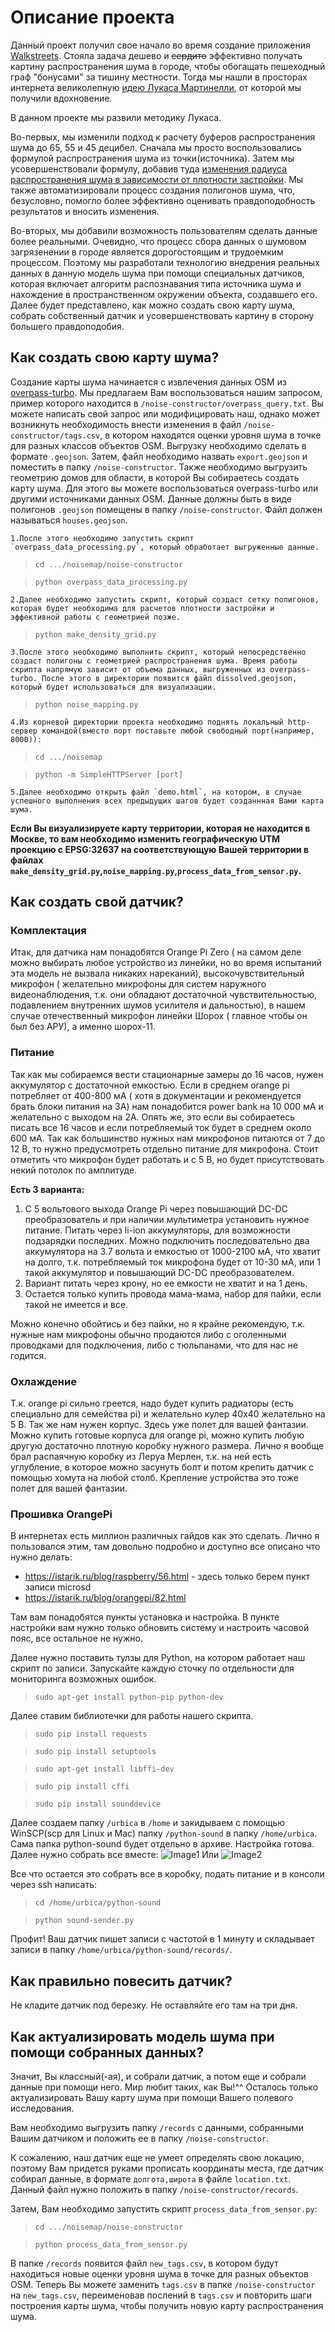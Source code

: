 # Описание проекта
Данный проект получил свое начало во время создание приложения [Walkstreets](http://walkstreets.urbica.co/). Стояла задача дешево и ~~сердито~~ эффективно получать картину распространения шума в городе, чтобы обогащать пешеходный граф "бонусами" за тишину местности. Тогда мы нашли в просторах интернета великолепную [идею Лукаса Мартинелли](https://github.com/lukasmartinelli/osm-noise-pollution/), от которой мы получили вдохновение.

В данном проекте мы развили методику Лукаса.

Во-первых, мы изменили подход к расчету буферов распространения шума до 65, 55 и 45 децибел. Сначала мы просто воспользовались формулой распространения шума из точки(источника). Затем мы усовершенствовали формулу, добавив туда [изменения радиуса распространения шума в зависимости от плотности застройки](https://www.omicsonline.org/open-access/a-parametric-study-of-the-effect-of-building-distributions-and-size-on-the-propagation-of-sound-in-the-urban-environment-2168-9717-3-118.pdf). Мы также автоматизировали процесс создания полигонов шума, что, безусловно, помогло более эффективно оценивать правдоподобность результатов и вносить изменения. 

Во-вторых, мы добавили возможность пользователям сделать данные более реальными. Очевидно, что процесс сбора данных о шумовом загрязенении в городе является дорогостоящим и трудоемким процессом. Поэтому мы разработали технологию внедрения реальных данных в данную модель шума при помощи специальных датчиков, которая включает алгоритм распознавания типа источника шума и нахождение в пространственном окружении объекта, создавшего его.
Далее будет представлено, как можно создать свою карту шума, собрать собственный датчик и усовершенствовать картину в сторону большего правдоподобия.
## Как создать свою карту шума?
Создание карты шума начинается с извлечения данных OSM из [overpass-turbo](http://overpass-turbo.eu/). Мы предлагаем Вам воспользоваться нашим запросом, пример которого находится в `/noise-constructor/overpass_query.txt`. Вы можете написать свой запрос или модифицировать наш, однако может возникнуть необходимость внести изменения в файл `/noise-constructor/tags.csv`, в котором находятся оценки уровня шума в точке для разных классов объектов OSM. Выгрузку необходимо сделать в формате `.geojson`. Затем, файл необходимо назвать `export.geojson` и поместить в папку `/noise-constructor`.
Также необходимо выгрузить геометрию домов для области, в которой Вы собираетесь создать карту шума. Для этого вы можете воспользоваться overpass-turbo или другими источниками данных OSM. Данные должны быть в виде полигонов `.geojson` помещены в папку `/noise-constructor`. Файл должен называться `houses.geojson`.

    1.После этого необходимо запустить скрипт `overpass_data_processing.py`, который обработает выгруженные данные.
> `cd .../noisemap/noise-constructor`

> `python overpass_data_processing.py`

    2.Далее необходимо запустить скрипт, который создаст сетку полигонов, которая будет необходима для расчетов плотности застройки и эффективной работы с геометрией позже. 
> `python make_density_grid.py`

    3.После этого необходимо выполнить скрипт, который непосредственно создаст полигоны с геометрией распространения шума. Время работы скрипта напрямую зависит от объема данных, выгруженных из overpass-turbo. После этого в директории появится файл dissolved.geojson, который будет использоваться для визуализации.
> `python noise_mapping.py`

    4.Из корневой директории проекта необходимо поднять локальный http-сервер командой(вместо порт поставьте любой свободный порт(например, 8000)):
> `cd .../noisemap`

> `python -m SimpleHTTPServer [port]`

    5.Далее необходимо открыть файл `demo.html`, на котором, в случае успешного выполнения всех предыдущих шагов будет созданнная Вами карта шума.

**Если Вы визуализируете карту территории, которая не находится в Москве, то вам необходимо изменить географическую UTM проекцию c EPSG:32637 на соответствующую Вашей территории в файлах `make_density_grid.py`,`noise_mapping.py`,`process_data_from_sensor.py`.**
## Как создать свой датчик?
### Комплектация
Итак, для датчика нам понадобятся Orange Pi Zero ( на самом деле можно выбирать любое устройство из линейки, но во время испытаний эта модель не вызвала никаких нареканий), высокочувствительный микрофон ( желательно микрофоны для систем наружного видеонаблюдения, т.к. они обладают достаточной чувствительностью, подавлением внутренних шумов усилителя и дальностью), в нашем случае отечественный микрофон линейки Шорох ( главное чтобы он был без АРУ), а именно шорох-11. 
### Питание
Так как мы собираемся вести стационарные замеры до 16 часов, нужен аккумулятор с достаточной емкостью. Если в среднем orange pi потребляет от 400-800 мА ( хотя в документации и рекомендуется брать блоки питания на 3А) нам понадобится power bank на 10 000 мА и желательно с выходом на 2А. Опять же, это если вы собираетесь писать все 16 часов и если потребляемый ток будет в среднем около 600 мА. 
Так как большинство нужных нам микрофонов питаются от 7 до 12 В, то нужно предусмотреть отдельно питание для микрофона. Стоит отметить что микрофон будет работать и с 5 В, но будет присутствовать некий потолок по амплитуде.

**Есть 3 варианта:**

1. С 5 вольтового выхода Orange Pi через повышающий DC-DC преобразователь и при наличии мультиметра установить нужное питание. Питать через li-ion аккумуляторы, для возможности подзарядки последних. Можно подключить последовательно два аккумулятора на 3.7 вольта и емкостью от 1000-2100 мА, что хватит на долго, т.к. потребляемый ток микрофона будет от 10-30 мА, или 1 такой аккумулятор и повышающий DC-DC преобразователем.
2. Вариант питать через крону, но ее емкости не хватит и на 1 день.
3. Остается только купить провода мама-мама, набор для пайки, если такой не имеется и все. 

Можно конечно обойтись и без пайки, но я крайне рекомендую, т.к. нужные нам микрофоны обычно продаются либо с оголенными проводками для подключения, либо с тюльпанами, что для нас не годится.
### Охлаждение
Т.к. orange pi сильно греется, надо будет купить радиаторы (есть специально для семейства pi) и желательно кулер 40х40 желательно на 5 В.
Так же нам нужен корпус. Здесь уже полет для вашей фантазии. Можно купить готовые корпуса для orange pi, можно купить любую другую достаточно плотную коробку нужного размера. Лично я вообще брал распаячную коробку из Леруа Мерлен, т.к. на ней есть углубление, в которое можно засунуть болт и потом крепить датчик с помощью хомута на любой столб. Крепление устройства это тоже полет для вашей фантазии.
### Прошивка OrangePi
В интернетах есть миллион различных гайдов как это сделать. Лично я пользовался этим, там довольно подробно и доступно все описано что нужно делать:
* <https://istarik.ru/blog/raspberry/56.html> - здесь только берем пункт записи microsd
* <https://istarik.ru/blog/orangepi/82.html>

Там вам понадобятся пункты установка и настройка. В пункте настройки вам нужно только обновить систему и настроить часовой пояс, все остальное не нужно.

Далее нужно поставить тулзы для Python, на котором работает наш скрипт по записи. Запускайте каждую сточку по отдельности для мониторинга возможных ошибок.
> `sudo apt-get install python-pip python-dev`

Далее ставим библиотечки для работы нашего скрипта.
> `sudo pip install requests`

> `sudo pip install setuptools`

> `sudo apt-get install libffi-dev`

> `sudo pip install cffi`

> `sudo pip install sounddevice`

Далее создаем папку `/urbica` в `/home` и закидываем с помощью WinSCP(scp для Linux и Mac) папку `/python-sound` в папку `/home/urbica`. Сама папка python-sound будет отдельно в архиве.
Настройка готова.
Далее нужно собрать все вместе:
![Image1](/img1.png)
Или
![Image2](/img2.png)

Все что остается это собрать все в коробку, подать питание и в консоли через ssh написать:
> `сd /home/urbica/python-sound`

> `python sound-sender.py`

Профит! Ваш датчик пишет записи с частотой в 1 минуту и складывает записи в папку `/home/urbica/python-sound/records/`.
## Как правильно повесить датчик?
Не кладите датчик под березку. Не оставляйте его там на три дня.
## Как актуализировать модель шума при помощи собранных данных?
Значит, Вы классный(-ая), и собрали датчик, а потом еще и собрали данные при помощи него. Мир любит таких, как Вы!^^ Осталось только актуализировать Вашу карту шума при помощи Вашего полевого исследования.

Вам необходимо выгрузить папку `/records` с данными, собранными Вашим датчиком и положить ее в папку `/noise-constructor`.

К сожалению, наш датчик еще не умеет определять свою локацию, поэтому Вам придется руками прописать координаты места, где датчик собирал данные, в формате `долгота,широта` в файле `location.txt`. Данный файл нужно положить в папку `/noise-constructor/records`.

Затем, Вам необходимо запустить скрипт `process_data_from_sensor.py`:
>`cd .../noisemap/noise-constructor`

>`python process_data_from_sensor.py`

В папке `/records` появится файл `new_tags.csv`, в котором будут находиться новые оценки уровня шума в точке для разных объектов OSM. Теперь Вы можете заменить `tags.csv` в папке `/noise-constructor` на `new_tags.csv`, переименовав послений в `tags.csv` и повторить шаги построения карты шума, чтобы получить новую карту распространения шума.